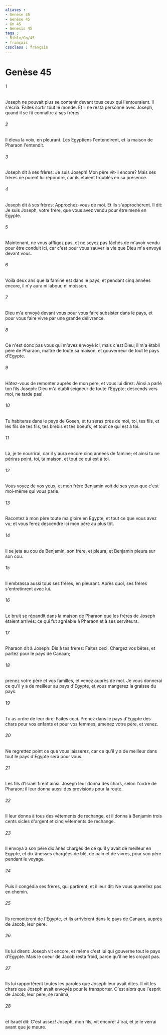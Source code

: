 ```yaml
---
aliases : 
- Genèse 45
- Genèse 45
- Gn 45
- Genesis 45
tags : 
- Bible/Gn/45
- français
cssclass : français
---
```


# Genèse 45

###### 1
Joseph ne pouvait plus se contenir devant tous ceux qui l'entouraient. Il s'écria: Faites sortir tout le monde. Et il ne resta personne avec Joseph, quand il se fit connaître à ses frères.
###### 2
Il éleva la voix, en pleurant. Les Egyptiens l'entendirent, et la maison de Pharaon l'entendit.
###### 3
Joseph dit à ses frères: Je suis Joseph! Mon père vit-il encore? Mais ses frères ne purent lui répondre, car ils étaient troublés en sa présence.
###### 4
Joseph dit à ses frères: Approchez-vous de moi. Et ils s'approchèrent. Il dit: Je suis Joseph, votre frère, que vous avez vendu pour être mené en Egypte.
###### 5
Maintenant, ne vous affligez pas, et ne soyez pas fâchés de m'avoir vendu pour être conduit ici, car c'est pour vous sauver la vie que Dieu m'a envoyé devant vous.
###### 6
Voilà deux ans que la famine est dans le pays; et pendant cinq années encore, il n'y aura ni labour, ni moisson.
###### 7
Dieu m'a envoyé devant vous pour vous faire subsister dans le pays, et pour vous faire vivre par une grande délivrance.
###### 8
Ce n'est donc pas vous qui m'avez envoyé ici, mais c'est Dieu; il m'a établi père de Pharaon, maître de toute sa maison, et gouverneur de tout le pays d'Egypte.
###### 9
Hâtez-vous de remonter auprès de mon père, et vous lui direz: Ainsi a parlé ton fils Joseph: Dieu m'a établi seigneur de toute l'Egypte; descends vers moi, ne tarde pas!
###### 10
Tu habiteras dans le pays de Gosen, et tu seras près de moi, toi, tes fils, et les fils de tes fils, tes brebis et tes boeufs, et tout ce qui est à toi.
###### 11
Là, je te nourrirai, car il y aura encore cinq années de famine; et ainsi tu ne périras point, toi, ta maison, et tout ce qui est à toi.
###### 12
Vous voyez de vos yeux, et mon frère Benjamin voit de ses yeux que c'est moi-même qui vous parle.
###### 13
Racontez à mon père toute ma gloire en Egypte, et tout ce que vous avez vu; et vous ferez descendre ici mon père au plus tôt.
###### 14
Il se jeta au cou de Benjamin, son frère, et pleura; et Benjamin pleura sur son cou.
###### 15
Il embrassa aussi tous ses frères, en pleurant. Après quoi, ses frères s'entretinrent avec lui.
###### 16
Le bruit se répandit dans la maison de Pharaon que les frères de Joseph étaient arrivés: ce qui fut agréable à Pharaon et à ses serviteurs.
###### 17
Pharaon dit à Joseph: Dis à tes frères: Faites ceci. Chargez vos bêtes, et partez pour le pays de Canaan;
###### 18
prenez votre père et vos familles, et venez auprès de moi. Je vous donnerai ce qu'il y a de meilleur au pays d'Egypte, et vous mangerez la graisse du pays.
###### 19
Tu as ordre de leur dire: Faites ceci. Prenez dans le pays d'Egypte des chars pour vos enfants et pour vos femmes; amenez votre père, et venez.
###### 20
Ne regrettez point ce que vous laisserez, car ce qu'il y a de meilleur dans tout le pays d'Egypte sera pour vous.
###### 21
Les fils d'Israël firent ainsi. Joseph leur donna des chars, selon l'ordre de Pharaon; il leur donna aussi des provisions pour la route.
###### 22
Il leur donna à tous des vêtements de rechange, et il donna à Benjamin trois cents sicles d'argent et cinq vêtements de rechange.
###### 23
Il envoya à son père dix ânes chargés de ce qu'il y avait de meilleur en Egypte, et dix ânesses chargées de blé, de pain et de vivres, pour son père pendant le voyage.
###### 24
Puis il congédia ses frères, qui partirent; et il leur dit: Ne vous querellez pas en chemin.
###### 25
Ils remontèrent de l'Egypte, et ils arrivèrent dans le pays de Canaan, auprès de Jacob, leur père.
###### 26
Ils lui dirent: Joseph vit encore, et même c'est lui qui gouverne tout le pays d'Egypte. Mais le coeur de Jacob resta froid, parce qu'il ne les croyait pas.
###### 27
Ils lui rapportèrent toutes les paroles que Joseph leur avait dites. Il vit les chars que Joseph avait envoyés pour le transporter. C'est alors que l'esprit de Jacob, leur père, se ranima;
###### 28
et Israël dit: C'est assez! Joseph, mon fils, vit encore! J'irai, et je le verrai avant que je meure.
